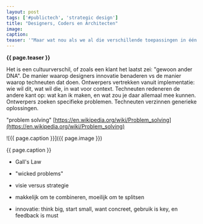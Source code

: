 ```yaml
---
layout: post
tags: ['#publictech', 'strategic design']
title: "Designers, Coders en Architecten"
image: 
caption: 
teaser: '"Maar wat nou als we al die verschillende toepassingen in één datamodel kunnen vangen? Kunnen we daar nog even over nadenken?" In mijn rol als strategisch ontwerper in innovatieprojecten bij de overheid kom ik dit regelmatig tegen. Er wordt vies gekeken naar specifiek oplossingen; die zouden ad-hoc zijn, of houtje touwtje. En getuigen van weinig denkkracht.'
---
```

<strong>{{ page.teaser }}</strong>

Het is een cultuurverschil, of zoals een klant het laatst zei: "gewoon ander DNA". De manier waarop designers innovatie benaderen vs de manier waarop techneuten dat doen. Ontwerpers vertrekken vanuit implementatie: wie wil dit, wat wil die, in wat voor context. Techneuten redeneren de andere kant op: wat kan ik maken, en wat zou je daar allemaal mee kunnen. Ontwerpers zoeken specifieke problemen. Techneuten verzinnen generieke oplossingen.

"problem solving" [https://en.wikipedia.org/wiki/Problem_solving](https://en.wikipedia.org/wiki/Problem_solving)

![{{ page.caption }}]({{ page.image }})

<figcaption>{{ page.caption }}</figcaption>

- Gall's Law

- "wicked problems"

- visie versus strategie

- makkelijk om te combineren, moeilijk om te splitsen

- innovatie: think big, start small, want concreet, gebruik is key, en feedback is must
